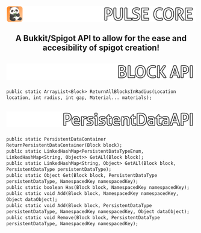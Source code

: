 <h2 align="center">
<br>
<img src="Images/Logo.png" alt="Panda Spigot Core" width="600">
<br>
<br>
A Bukkit/Spigot API to allow for the ease and accesibility of spigot creation!
<br>
</h2>

<h2 align="center">
<img src="Images/BlockAPI.png" alt="Panda Spigot Core" width="600">
</h2><!-- -->

```
public static ArrayList<Block> ReturnAllBlocksInRadius(Location location, int radius, int gap, Material... materials);
```

<h2 align="center">
<img src="Images/PersistentDataAPI.png" alt="Panda Spigot Core" width="600">
</h2>

```
public static PersistentDataContainer ReturnPersistentDataContainer(Block block);
public static LinkedHashMap<PersistentDataTypeEnum, LinkedHashMap<String, Object>> GetALl(Block block);
public static LinkedHashMap<String, Object> GetALl(Block block, PersistentDataType persistentDataType);
public static Object Get(Block block, PersistentDataType persistentDataType, NamespacedKey namespacedKey);
public static boolean Has(Block block, NamespacedKey namespacedKey);
public static void Add(Block block, NamespacedKey namespacedKey, Object dataObject);
public static void Add(Block block, PersistentDataType persistentDataType, NamespacedKey namespacedKey, Object dataObject);
public static void Remove(Block block, PersistentDataType persistentDataType, NamespacedKey namespacedKey);
```




